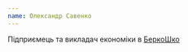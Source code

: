 ```yaml
---
name: Олександр Савенко
---
```


Підприємець та викладач економіки в [БеркоШко][1]

[1]: https://berkoshko.blogspot.com/
